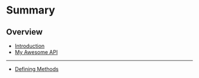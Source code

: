 # Summary

## Overview

* [Introduction](README.md)
* [My Awesome API](my-awesome-api.md)

---

* [Defining Methods](methods.md)

